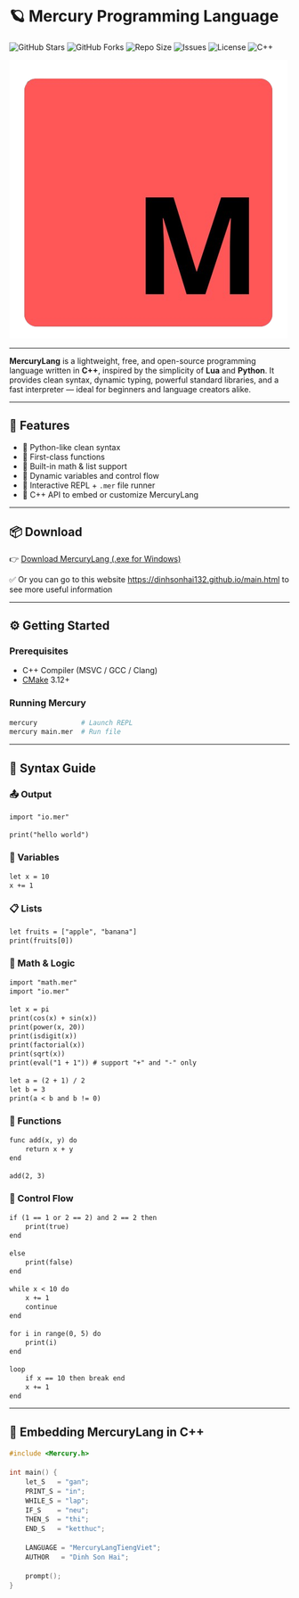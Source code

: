 # 🪐 Mercury Programming Language

![GitHub Stars](https://img.shields.io/github/stars/dinhsonhai132/MercuryLang?style=social)
![GitHub Forks](https://img.shields.io/github/forks/dinhsonhai132/MercuryLang?style=social)
![Repo Size](https://img.shields.io/github/repo-size/dinhsonhai132/MercuryLang)
![Issues](https://img.shields.io/github/issues/dinhsonhai132/MercuryLang)
![License](https://img.shields.io/github/license/dinhsonhai132/MercuryLang)
![C++](https://img.shields.io/badge/Made%20with-C++-blue.svg)

![Logo](./logo.png)

---

**MercuryLang** is a lightweight, free, and open-source programming language written in **C++**, inspired by the simplicity of **Lua** and **Python**. It provides clean syntax, dynamic typing, powerful standard libraries, and a fast interpreter — ideal for beginners and language creators alike.

---

## 🚀 Features

- 🔹 Python-like clean syntax
- 🔹 First-class functions
- 🔹 Built-in math & list support
- 🔹 Dynamic variables and control flow
- 🔹 Interactive REPL + `.mer` file runner
- 🔹 C++ API to embed or customize MercuryLang

---

## 📦 Download

👉 [Download MercuryLang (.exe for Windows)](https://github.com/dinhsonhai132/MercuryLang-download/raw/refs/heads/main/MercuryLang-init.exe)

✅ Or you can go to this website https://dinhsonhai132.github.io/main.html to see more useful information 

---

## ⚙️ Getting Started

### Prerequisites

- C++ Compiler (MSVC / GCC / Clang)
- [CMake](https://cmake.org/) 3.12+

### Running Mercury

```bash
mercury           # Launch REPL
mercury main.mer  # Run file
```

---

## 🧠 Syntax Guide

### 📤 Output
```mer
import "io.mer"

print("hello world")
```

### 🔢 Variables
```mer
let x = 10
x += 1
```

### 📋 Lists
```mer
let fruits = ["apple", "banana"]
print(fruits[0])
```

### 🧮 Math & Logic
```mer
import "math.mer"
import "io.mer"

let x = pi
print(cos(x) + sin(x))
print(power(x, 20))
print(isdigit(x))
print(factorial(x))
print(sqrt(x))
print(eval("1 + 1")) # support "+" and "-" only

let a = (2 + 1) / 2
let b = 3
print(a < b and b != 0)
```

### 🧠 Functions
```mer
func add(x, y) do
    return x + y
end

add(2, 3)
```

### 🔀 Control Flow
```mer
if (1 == 1 or 2 == 2) and 2 == 2 then
    print(true)
end

else
    print(false)
end

while x < 10 do
    x += 1
    continue
end

for i in range(0, 5) do
    print(i)
end

loop
    if x == 10 then break end
    x += 1
end
```

---

## 🧬 Embedding MercuryLang in C++

```cpp
#include <Mercury.h>

int main() {
    let_S   = "gan";
    PRINT_S = "in";
    WHILE_S = "lap";
    IF_S    = "neu";
    THEN_S  = "thi";
    END_S   = "ketthuc";

    LANGUAGE = "MercuryLangTiengViet";
    AUTHOR   = "Dinh Son Hai";

    prompt();
}
```
